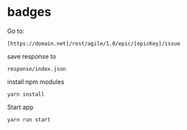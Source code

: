 # badges

Go to:

```
[https://domain.net]/rest/agile/1.0/epic/[epicKey]/issue
```

save response to

```$xslt
response/index.json
```

install npm modules

```$xslt
yarn install
```

Start app

```$xslt
yarn run start
```
